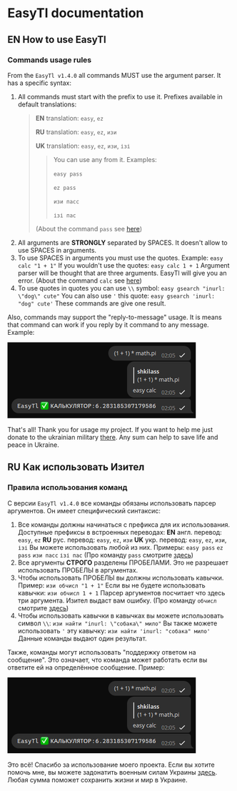 # EasyTl documentation

## **EN** How to use EasyTl

### Commands usage rules
From the `EasyTl v1.4.0` all commands MUST use the argument parser. It has a specific syntax:

1. All commands must start with the prefix to use it. Prefixes available in default translations:
   >
   > **EN** translation: `easy`, `ez`
   > 
   > **RU** translation: `easy`, `ez`, `изи`
   > 
   > **UK** translation: `easy`, `ez`, `изи`, `ізі`
   > 
   >> You can use any from it. Examples:
   >>
   >>    `easy pass`
   >>
   >>    `ez pass`
   >>
   >>    `изи пасс`
   >>
   >>    `ізі пас`
   >>
   > (About the command `pass` see [here](../plugins/core-plugin.md#pass-command))
2. All arguments are **STRONGLY** separated by SPACES. It doesn't allow to use SPACES in arguments.
3. To use SPACES in arguments you must use the quotes. Example:
    `easy calc "1 + 1"`
    If you wouldn't use the quotes:
    `easy calc 1 + 1`
    Argument parser will be thought that are three arguments. EasyTl will give you an error.
    (About the command `calc` see [here](../plugins/core-plugin.md#calculator-command))
4. To use quotes in quotes you can use `\\` symbol:
    `easy gsearch "inurl: \"dog\" cute"`
    You can also use `'` this quote:
    `easy gsearch 'inurl: "dog" cute'`
    These commands are give one result.

Also, commands may support the "reply-to-message" usage. It is means that command can work if you reply by it command to any message. 
Example:

![Reply-to-message usage screenshot](../screenshots/reply-to-message-usage.png)

That's all! Thank you for usage my project.
If you want to help me just donate to the ukrainian military [there](https://savelife.in.ua/en/donate-en). 
Any sum can help to save life and peace in Ukraine.

## **RU** Как использовать Изител

### Правила использования команд
С версии `EasyTl v1.4.0` все команды обязаны использовать парсер аргументов. Он имеет специфический синтаксис:

1. Все команды должны начинаться с префикса для их использования. Доступные префиксы в встроенных переводах:
    **EN** англ. перевод: `easy`, `ez`
    **RU** рус.  перевод: `easy`, `ez`, `изи`
    **UK** укр.  перевод: `easy`, `ez`, `изи`, `ізі`
    Вы можете использовать любой из них. Примеры:
        `easy pass`
        `ez pass`
        `изи пасс`
        `ізі пас`
   (Про команду `pass` смотрите [здесь](../plugins/core-plugin.md#команда-пасс))
2. Все аргументы **СТРОГО** разделены ПРОБЕЛАМИ. Это не разрешает использовать ПРОБЕЛЫ в аргументах.
3. Чтобы использовать ПРОБЕЛЫ вы должны использовать кавычки. Пример:
    `изи обчисл "1 + 1"`
    Если вы не будете использовать кавычки:
    `изи обчисл 1 + 1`
    Парсер аргументов посчитает что здесь три аргумента. Изител выдаст вам ошибку.
    (Про команду `обчисл` смотрите [здесь](../plugins/core-plugin.md#команда-обчисл))
4. Чтобы использовать кавычки в кавычках вы можете использовать символ `\\`:
    `изи найти "inurl: \"собака\" мило"`
    Вы также можете использовать `'` эту кавычку:
    `изи найти 'inurl: "собака" мило'`
    Данные команды выдают один результат.

Также, команды могут использовать "поддержку ответом на сообщение". Это означает, что команда может работать если вы ответите ей на определённое сообщение. 
Пример:

![Reply-to-message usage screenshot](../screenshots/reply-to-message-usage.png)

Это всё! Спасибо за использование моего проекта.
Если вы хотите помочь мне, вы можете задонатить военным силам Украины [здесь](https://savelife.in.ua/en/donate-en). 
Любая сумма поможет сохранить жизни и мир в Украине.